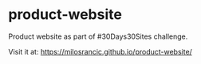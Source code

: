 # product-website

Product website as part of #30Days30Sites challenge. 

Visit it at: https://milosrancic.github.io/product-website/
